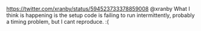 https://twitter.com/xranby/status/594523733378859008 @xranby What I think is happening is the setup code is failing to run intermittently, probably a timing problem, but I cant reproduce. :(